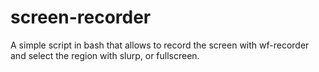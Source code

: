 # screen-recorder
A simple script in bash that allows to record the screen with wf-recorder and select the region with slurp, or fullscreen.
